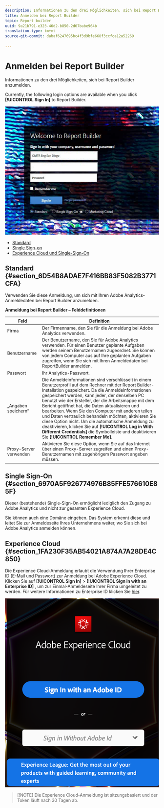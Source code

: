 ```yaml
---
description: Informationen zu den drei Möglichkeiten, sich bei Report Builder anzumelden.
title: Anmelden bei Report Builder
topic: Report builder
uuid: 9a21b791-e323-46d2-b850-2d67babe964b
translation-type: tm+mt
source-git-commit: dabaf6247695bc4f3d9bfe668f3ccfca12a52269

---
```



# Anmelden bei Report Builder

Informationen zu den drei Möglichkeiten, sich bei Report Builder anzumelden.

Currently, the following login options are available when you click **[!UICONTROL Sign In]** to Report Builder.

![](assets/login_screen.png)

* [Standard ](/help/analyze/report-builder/setup/login.md#section_6D54B8ADAE7F416BB83F5082B3771CFA)
* [Single Sign-on ](/help/analyze/report-builder/setup/login.md#section_6970A5F926774976B85FFE576610E85F)
* [Experience Cloud und Single-Sign-On ](/help/analyze/report-builder/setup/login.md#section_1FA230F35AB54021A874A7A28DE4C850)

## Standard {#section_6D54B8ADAE7F416BB83F5082B3771CFA}

Verwenden Sie diese Anmeldung, um sich mit Ihren Adobe Analytics-Anmeldedaten bei Report Builder anzumelden.

**Anmeldung bei Report Builder – Felddefinitionen**

| Feld | Definition |
|--- |--- |
| Firma | Der Firmenname, den Sie für die Anmeldung bei Adobe Analytics verwenden. |
| Benutzername | Der Benutzername, den Sie für Adobe Analytics verwenden. Für einen Benutzer geplante Aufgaben werden seinem Benutzernamen zugeordnet. Sie können von jedem Computer aus auf Ihre geplanten Aufgaben zugreifen, wenn Sie sich mit Ihren Anmeldedaten bei ReportBuilder anmelden. |
| Passwort | Ihr Analytics-Passwort. |
| „Angaben speichern“ | Die Anmeldeinformationen sind verschlüsselt in einem Benutzerprofil auf dem Rechner mit der Report Builder-Installation gespeichert. Da die Anmeldeinformationen gespeichert werden, kann jeder, der denselben PC benutzt wie der Ersteller, der die Arbeitsmappe mit dem Bericht geöffnet hat, die Daten aktualisieren und bearbeiten. Wenn Sie den Computer mit anderen teilen und Daten vertraulich behandeln möchten, aktivieren Sie diese Option nicht.  Um die automatische Anmeldung zu deaktivieren, klicken Sie auf **[!UICONTROL Log in With Different Credentials]** die Symbolleiste und deaktivieren Sie **[!UICONTROL Remember Me]**. |
| Proxy-Server verwenden | Aktivieren Sie diese Option, wenn Sie auf das Internet über einen Proxy-Server zugreifen und einen Proxy-Benutzernamen mit zugehörigem Passwort angeben müssen. |

## Single Sign-On {#section_6970A5F926774976B85FFE576610E85F}

Dieser (bestehende) Single-Sign-On ermöglicht lediglich den Zugang zu Adobe Analytics und nicht zur gesamten Experience Cloud.

Sie können auch eine Domäne eingeben. Das System erkennt diese und leitet Sie zur Anmeldeseite Ihres Unternehmens weiter, wo Sie sich bei Adobe Analytics anmelden können.

## Experience Cloud {#section_1FA230F35AB54021A874A7A28DE4C850}

Die Experience Cloud-Anmeldung erlaubt die Verwendung Ihrer Enterprise ID (E-Mail und Passwort) zur Anmeldung bei Adobe Experience Cloud. Klicken Sie auf **[!UICONTROL Sign In]** > **[!UICONTROL Sign in with an Enterprise ID]** , um zur Einmal-Anmeldeseite Ihrer Firma umgeleitet zu werden. Für weitere Informationen zu Enterprise ID klicken Sie [hier](https://helpx.adobe.com/de/enterprise/kb/enterprise-id-faq.html#whatis).

![](assets/adobe_id_login.png)

>[!NOTE] Die Experience Cloud-Anmeldung ist sitzungsbasiert und der Token läuft nach 30 Tagen ab.

